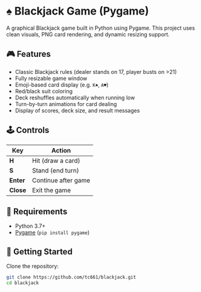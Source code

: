 # ♠️ Blackjack Game (Pygame)

A graphical Blackjack game built in Python using Pygame. This project uses clean visuals, PNG card rendering, and dynamic resizing support.

## 🎮 Features

- Classic Blackjack rules (dealer stands on 17, player busts on >21)
- Fully resizable game window
- Emoji-based card display (e.g. `K♠`, `A♥`)
- Red/black suit coloring
- Deck reshuffles automatically when running low
- Turn-by-turn animations for card dealing
- Display of scores, deck size, and result messages

## 🕹️ Controls

| Key         | Action              |
|-------------|---------------------|
| **H**       | Hit (draw a card)   |
| **S**       | Stand (end turn)    |
| **Enter**   | Continue after game |
| **Close**   | Exit the game       |

## 🧰 Requirements

- Python 3.7+
- [Pygame](https://www.pygame.org/) (`pip install pygame`)

## 🚀 Getting Started

Clone the repository:

```bash
git clone https://github.com/tc661/blackjack.git
cd blackjack
